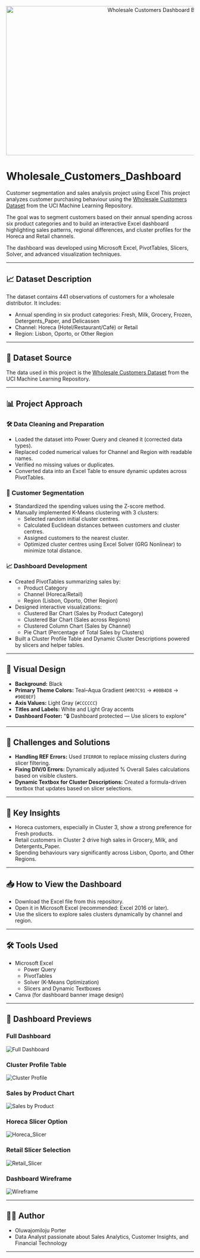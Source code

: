 <p align="center">
  <img src="github_banner.png" alt="Wholesale Customers Dashboard Banner" width="800" height="400" />
</p>

# Wholesale_Customers_Dashboard
Customer segmentation and sales analysis project using Excel
This project analyzes customer purchasing behaviour using the [Wholesale Customers Dataset](https://archive.ics.uci.edu/dataset/292/wholesale+customers) from the UCI Machine Learning Repository.

The goal was to segment customers based on their annual spending across six product categories and to build an interactive Excel dashboard highlighting sales patterns, regional differences, and cluster profiles for the Horeca and Retail channels.

The dashboard was developed using Microsoft Excel, PivotTables, Slicers, Solver, and advanced visualization techniques.

---

## 📈 Dataset Description
The dataset contains 441 observations of customers for a wholesale distributor. It includes:
- Annual spending in six product categories: Fresh, Milk, Grocery, Frozen, Detergents_Paper, and Delicassen
- Channel: Horeca (Hotel/Restaurant/Café) or Retail
- Region: Lisbon, Oporto, or Other Region

---

## 📂 Dataset Source
The data used in this project is the [Wholesale Customers Dataset](https://archive.ics.uci.edu/dataset/292/wholesale+customers) from the UCI Machine Learning Repository.

---

## 📊 Project Approach

### 🛠 Data Cleaning and Preparation
- Loaded the dataset into Power Query and cleaned it (corrected data types).
- Replaced coded numerical values for Channel and Region with readable names.
- Verified no missing values or duplicates.
- Converted data into an Excel Table to ensure dynamic updates across PivotTables.

### 🧠 Customer Segmentation
- Standardized the spending values using the Z-score method.
- Manually implemented K-Means clustering with 3 clusters:
  - Selected random initial cluster centres.
  - Calculated Euclidean distances between customers and cluster centres.
  - Assigned customers to the nearest cluster.
  - Optimized cluster centres using Excel Solver (GRG Nonlinear) to minimize total distance.

### 📈 Dashboard Development
- Created PivotTables summarizing sales by:
  - Product Category
  - Channel (Horeca/Retail)
  - Region (Lisbon, Oporto, Other Region)
- Designed interactive visualizations:
  - Clustered Bar Chart (Sales by Product Category)
  - Clustered Bar Chart (Sales across Regions)
  - Clustered Column Chart (Sales by Channel)
  - Pie Chart (Percentage of Total Sales by Clusters)
- Built a Cluster Profile Table and Dynamic Cluster Descriptions powered by slicers and helper tables.

---

## 🎨 Visual Design
- **Background:** Black
- **Primary Theme Colors:** Teal–Aqua Gradient (`#007C91` → `#00B4D8` → `#90E0EF`)
- **Axis Values:** Light Gray (`#CCCCCC`)
- **Titles and Labels:** White and Light Gray accents
- **Dashboard Footer:** "🔒 Dashboard protected — Use slicers to explore"

---

## 🚧 Challenges and Solutions
- **Handling REF Errors:** Used `IFERROR` to replace missing clusters during slicer filtering.
- **Fixing DIV/0 Errors:** Dynamically adjusted % Overall Sales calculations based on visible clusters.
- **Dynamic Textbox for Cluster Descriptions:** Created a formula-driven textbox that updates based on slicer selections.

---

## 📌 Key Insights
- Horeca customers, especially in Cluster 3, show a strong preference for Fresh products.
- Retail customers in Cluster 2 drive high sales in Grocery, Milk, and Detergents_Paper.
- Spending behaviours vary significantly across Lisbon, Oporto, and Other Regions.

---

## 📥 How to View the Dashboard
- Download the Excel file from this repository.
- Open it in Microsoft Excel (recommended: Excel 2016 or later).
- Use the slicers to explore sales clusters dynamically by channel and region.

---

## 🛠 Tools Used
- Microsoft Excel
  - Power Query
  - PivotTables
  - Solver (K-Means Optimization)
  - Slicers and Dynamic Textboxes
- Canva (for dashboard banner image design)

---

## 📸 Dashboard Previews

### Full Dashboard
![Full Dashboard](Full_Dashboard.png)

### Cluster Profile Table
![Cluster Profile](Cluster_Profile_Table.png)

### Sales by Product Chart
![Sales by Product](Sales_by_Product_Category.png)

### Horeca Slicer Option
![Horeca_Slicer](Horeca_Slicer_Selection.png)

### Retail Slicer Selection
![Retail_Slicer](Retail_Slicer_Selection.png)

### Dashboard Wireframe
![Wireframe](Dashboard_Wireframe.png)

---

## 👩‍💻 Author
- Oluwajomiloju Porter
- Data Analyst passionate about Sales Analytics, Customer Insights, and Financial Technology

---
